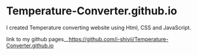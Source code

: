 # Temperature-Converter.github.io
I created Temperature converting website using Html, CSS and JavaScript.

link to my github pages__https://github.com/i-shivii/Temperature-Converter.github.io
